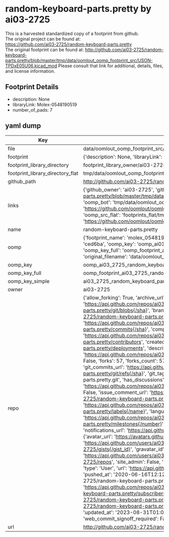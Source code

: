 # random-keyboard-parts.pretty by ai03-2725  
This is a harvested standardized copy of a footprint from github.  
The original project can be found at:  
https://github.com/ai03-2725/random-keyboard-parts.pretty  
The original footprint can be found at:
http://github.com/ai03-2725/random-keyboard-parts.pretty/blob/master/tmp/data/oomlout_oomp_footprint_src/USON-TPDxE05U06.kicad_mod
Please consult that link for additional, details, files, and license information.  
## Footprint Details
* description: None  
* libraryLink: Molex-0548190519  
* number_of_pads: 7  
## yaml dump  
| Key | Value |  
| --- | --- |  
| file | data/oomlout_oomp_footprint_src/random-keyboard-parts.pretty/Molex-0548190519.kicad_mod |  
| footprint | {'description': None, 'libraryLink': 'Molex-0548190519', 'number_of_pads': 7} |  
| footprint_library_directory | footprint_library_owner/ai03-2725_random-keyboard-parts.pretty |  
| footprint_library_directory_flat | tmp/data/oomlout_oomp_footprint_src/footprints_flat/ai03_2725_random_keyboard_parts_molex_0548190519/working |  
| github_path | http://github.com/ai03-2725/random-keyboard-parts.pretty/blob/master/tmp/data/oomlout_oomp_footprint_src/Molex-0548190519.kicad_mod |  
| links | {'github_owner': 'ai03-2725', 'github_repo_name': 'random-keyboard-parts.pretty', 'github_src': 'http://github.com/ai03-2725/random-keyboard-parts.pretty/blob/master/tmp/data/oomlout_oomp_footprint_src/USON-TPDxE05U06.kicad_mod', 'github_src_repo': 'https://github.com/ai03-2725/random-keyboard-parts.pretty', 'oomp_bot': 'tmp/data/oomlout_oomp_footprint_src/footprints/ai03_2725_random_keyboard_parts_molex_0548190519/working', 'oomp_bot_github': 'https://github.com/oomlout/oomlout_oomp_footprint_bot/tree/main/tmp/data/oomlout_oomp_footprint_src/footprints/ai03_2725_random_keyboard_parts_molex_0548190519/working', 'oomp_src_flat': 'footprints_flat/tmp/data/oomlout_oomp_footprint_src/footprints_flat/ai03_2725_random_keyboard_parts_molex_0548190519/working', 'oomp_src_flat_github': 'https://github.com/oomlout/oomlout_oomp_footprint_src/tree/main/tmp/data/oomlout_oomp_footprint_src/footprints_flat/ai03_2725_random_keyboard_parts_molex_0548190519/working'} |  
| name | random-keyboard-parts.pretty |  
| oomp | {'footprint_name': 'molex_0548190519', 'library_name': 'random_keyboard_parts', 'md5': 'ced6ba22127fd2342faea8d436c9991b', 'md5_10': 'ced6ba2212', 'md5_5': 'ced6b', 'md5_6': 'ced6ba', 'oomp_key': 'oomp_ai03_2725_random_keyboard_parts_molex_0548190519', 'oomp_key_extra': 'oomp_footprint_ai03_2725_random_keyboard_parts_molex_0548190519', 'oomp_key_full': 'oomp_footprint_ai03_2725_random_keyboard_parts_molex_0548190519_ced6ba', 'oomp_key_simple': 'ai03_2725_random_keyboard_parts_molex_0548190519', 'original_filename': 'data/oomlout_oomp_footprint_src/random-keyboard-parts.pretty/Molex-0548190519.kicad_mod', 'owner_name': 'ai03_2725'} |  
| oomp_key | oomp_ai03_2725_random_keyboard_parts_molex_0548190519 |  
| oomp_key_full | oomp_footprint_ai03_2725_random_keyboard_parts_molex_0548190519 |  
| oomp_key_simple | ai03_2725_random_keyboard_parts_molex_0548190519 |  
| owner | ai03-2725 |  
| repo | {'allow_forking': True, 'archive_url': 'https://api.github.com/repos/ai03-2725/random-keyboard-parts.pretty/{archive_format}{/ref}', 'archived': False, 'assignees_url': 'https://api.github.com/repos/ai03-2725/random-keyboard-parts.pretty/assignees{/user}', 'blobs_url': 'https://api.github.com/repos/ai03-2725/random-keyboard-parts.pretty/git/blobs{/sha}', 'branches_url': 'https://api.github.com/repos/ai03-2725/random-keyboard-parts.pretty/branches{/branch}', 'clone_url': 'https://github.com/ai03-2725/random-keyboard-parts.pretty.git', 'collaborators_url': 'https://api.github.com/repos/ai03-2725/random-keyboard-parts.pretty/collaborators{/collaborator}', 'comments_url': 'https://api.github.com/repos/ai03-2725/random-keyboard-parts.pretty/comments{/number}', 'commits_url': 'https://api.github.com/repos/ai03-2725/random-keyboard-parts.pretty/commits{/sha}', 'compare_url': 'https://api.github.com/repos/ai03-2725/random-keyboard-parts.pretty/compare/{base}...{head}', 'contents_url': 'https://api.github.com/repos/ai03-2725/random-keyboard-parts.pretty/contents/{+path}', 'contributors_url': 'https://api.github.com/repos/ai03-2725/random-keyboard-parts.pretty/contributors', 'created_at': '2017-08-05T08:28:51Z', 'default_branch': 'master', 'deployments_url': 'https://api.github.com/repos/ai03-2725/random-keyboard-parts.pretty/deployments', 'description': 'KiCad Footprint and Schematic modules for various keyboard parts, prepared as necessary', 'disabled': False, 'downloads_url': 'https://api.github.com/repos/ai03-2725/random-keyboard-parts.pretty/downloads', 'events_url': 'https://api.github.com/repos/ai03-2725/random-keyboard-parts.pretty/events', 'fork': False, 'forks': 57, 'forks_count': 57, 'forks_url': 'https://api.github.com/repos/ai03-2725/random-keyboard-parts.pretty/forks', 'full_name': 'ai03-2725/random-keyboard-parts.pretty', 'git_commits_url': 'https://api.github.com/repos/ai03-2725/random-keyboard-parts.pretty/git/commits{/sha}', 'git_refs_url': 'https://api.github.com/repos/ai03-2725/random-keyboard-parts.pretty/git/refs{/sha}', 'git_tags_url': 'https://api.github.com/repos/ai03-2725/random-keyboard-parts.pretty/git/tags{/sha}', 'git_url': 'git://github.com/ai03-2725/random-keyboard-parts.pretty.git', 'has_discussions': False, 'has_downloads': True, 'has_issues': True, 'has_pages': False, 'has_projects': True, 'has_wiki': True, 'homepage': '', 'hooks_url': 'https://api.github.com/repos/ai03-2725/random-keyboard-parts.pretty/hooks', 'html_url': 'https://github.com/ai03-2725/random-keyboard-parts.pretty', 'id': 99409881, 'is_template': False, 'issue_comment_url': 'https://api.github.com/repos/ai03-2725/random-keyboard-parts.pretty/issues/comments{/number}', 'issue_events_url': 'https://api.github.com/repos/ai03-2725/random-keyboard-parts.pretty/issues/events{/number}', 'issues_url': 'https://api.github.com/repos/ai03-2725/random-keyboard-parts.pretty/issues{/number}', 'keys_url': 'https://api.github.com/repos/ai03-2725/random-keyboard-parts.pretty/keys{/key_id}', 'labels_url': 'https://api.github.com/repos/ai03-2725/random-keyboard-parts.pretty/labels{/name}', 'language': None, 'languages_url': 'https://api.github.com/repos/ai03-2725/random-keyboard-parts.pretty/languages', 'license': None, 'merges_url': 'https://api.github.com/repos/ai03-2725/random-keyboard-parts.pretty/merges', 'milestones_url': 'https://api.github.com/repos/ai03-2725/random-keyboard-parts.pretty/milestones{/number}', 'mirror_url': None, 'name': 'random-keyboard-parts.pretty', 'network_count': 57, 'node_id': 'MDEwOlJlcG9zaXRvcnk5OTQwOTg4MQ==', 'notifications_url': 'https://api.github.com/repos/ai03-2725/random-keyboard-parts.pretty/notifications{?since,all,participating}', 'open_issues': 2, 'open_issues_count': 2, 'owner': {'avatar_url': 'https://avatars.githubusercontent.com/u/26614352?v=4', 'events_url': 'https://api.github.com/users/ai03-2725/events{/privacy}', 'followers_url': 'https://api.github.com/users/ai03-2725/followers', 'following_url': 'https://api.github.com/users/ai03-2725/following{/other_user}', 'gists_url': 'https://api.github.com/users/ai03-2725/gists{/gist_id}', 'gravatar_id': '', 'html_url': 'https://github.com/ai03-2725', 'id': 26614352, 'login': 'ai03-2725', 'node_id': 'MDQ6VXNlcjI2NjE0MzUy', 'organizations_url': 'https://api.github.com/users/ai03-2725/orgs', 'received_events_url': 'https://api.github.com/users/ai03-2725/received_events', 'repos_url': 'https://api.github.com/users/ai03-2725/repos', 'site_admin': False, 'starred_url': 'https://api.github.com/users/ai03-2725/starred{/owner}{/repo}', 'subscriptions_url': 'https://api.github.com/users/ai03-2725/subscriptions', 'type': 'User', 'url': 'https://api.github.com/users/ai03-2725'}, 'private': False, 'pulls_url': 'https://api.github.com/repos/ai03-2725/random-keyboard-parts.pretty/pulls{/number}', 'pushed_at': '2020-06-16T12:12:51Z', 'releases_url': 'https://api.github.com/repos/ai03-2725/random-keyboard-parts.pretty/releases{/id}', 'size': 116, 'ssh_url': 'git@github.com:ai03-2725/random-keyboard-parts.pretty.git', 'stargazers_count': 123, 'stargazers_url': 'https://api.github.com/repos/ai03-2725/random-keyboard-parts.pretty/stargazers', 'statuses_url': 'https://api.github.com/repos/ai03-2725/random-keyboard-parts.pretty/statuses/{sha}', 'subscribers_count': 2, 'subscribers_url': 'https://api.github.com/repos/ai03-2725/random-keyboard-parts.pretty/subscribers', 'subscription_url': 'https://api.github.com/repos/ai03-2725/random-keyboard-parts.pretty/subscription', 'svn_url': 'https://github.com/ai03-2725/random-keyboard-parts.pretty', 'tags_url': 'https://api.github.com/repos/ai03-2725/random-keyboard-parts.pretty/tags', 'teams_url': 'https://api.github.com/repos/ai03-2725/random-keyboard-parts.pretty/teams', 'temp_clone_token': None, 'topics': [], 'trees_url': 'https://api.github.com/repos/ai03-2725/random-keyboard-parts.pretty/git/trees{/sha}', 'updated_at': '2023-08-31T01:00:36Z', 'url': 'https://api.github.com/repos/ai03-2725/random-keyboard-parts.pretty', 'visibility': 'public', 'watchers': 123, 'watchers_count': 123, 'web_commit_signoff_required': False} |  
| url | http://github.com/ai03-2725/random-keyboard-parts.pretty |  


